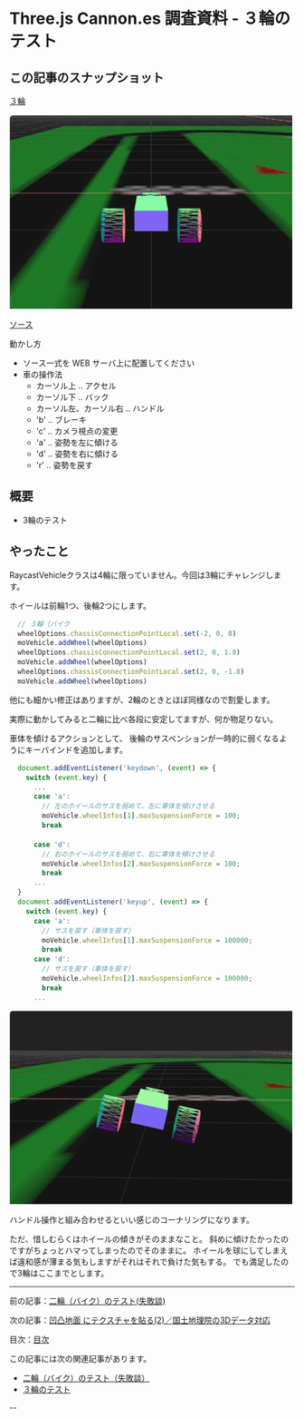 # Three.js Cannon.es 調査資料 - ３輪のテスト

## この記事のスナップショット

[３輪](010/010.html)

![3輪デモ画像](010/pic/010_ss.jpg)

[ソース](010/)

動かし方

- ソース一式を WEB サーバ上に配置してください
- 車の操作法
  - カーソル上 .. アクセル
  - カーソル下 .. バック
  - カーソル左、カーソル右 .. ハンドル
  - 'b' .. ブレーキ
  - 'c' .. カメラ視点の変更
  - 'a' .. 姿勢を左に傾ける
  - 'd' .. 姿勢を右に傾ける
  - 'r' .. 姿勢を戻す

## 概要

- 3輪のテスト

## やったこと

RaycastVehicleクラスは4輪に限っていません。今回は3輪にチャレンジします。

ホイールは前輪1つ、後輪2つにします。

```js
  // ３輪（バイク
  wheelOptions.chassisConnectionPointLocal.set(-2, 0, 0)
  moVehicle.addWheel(wheelOptions)
  wheelOptions.chassisConnectionPointLocal.set(2, 0, 1.8)
  moVehicle.addWheel(wheelOptions)
  wheelOptions.chassisConnectionPointLocal.set(2, 0, -1.8)
  moVehicle.addWheel(wheelOptions)
```

他にも細かい修正はありますが、2輪のときとほぼ同様なので割愛します。

実際に動かしてみると二輪に比べ各段に安定してますが、何か物足りない。

車体を傾けるアクションとして、
後輪のサスペンションが一時的に弱くなるようにキーバインドを追加します。

```js
  document.addEventListener('keydown', (event) => {
    switch (event.key) {
      ...
      case 'a':
        // 左のホイールのサスを弱めて、左に車体を傾けさせる
        moVehicle.wheelInfos[1].maxSuspensionForce = 100;
        break

      case 'd':
        // 右のホイールのサスを弱めて、右に車体を傾けさせる
        moVehicle.wheelInfos[2].maxSuspensionForce = 100;
        break
      ...
  }
  document.addEventListener('keyup', (event) => {
    switch (event.key) {
      case 'a':
        // サスを戻す（車体を戻す）
        moVehicle.wheelInfos[1].maxSuspensionForce = 100000;
        break
      case 'd':
        // サスを戻す（車体を戻す）
        moVehicle.wheelInfos[2].maxSuspensionForce = 100000;
        break
      ...
```

![3輪の傾き画像](010/pic/010_ss_tilt.jpg)

ハンドル操作と組み合わせるといい感じのコーナリングになります。

ただ、惜しむらくはホイールの傾きがそのままなこと。
斜めに傾けたかったのですがちょっとハマってしまったのでそのままに。
ホイールを球にしてしまえば違和感が薄まる気もしますがそれはそれで負けた気もする。
でも満足したので3輪はここまでとします。

------------------------------------------------------------

前の記事：[二輪（バイク）のテスト(失敗談)](009.md)

次の記事：[凹凸地面 にテクスチャを貼る(2)／国土地理院の3Dデータ対応](011.md)

目次：[目次](000.md)

この記事には次の関連記事があります。

- [二輪（バイク）のテスト（失敗談）](009.md)
- [３輪のテスト](010.md)

--
